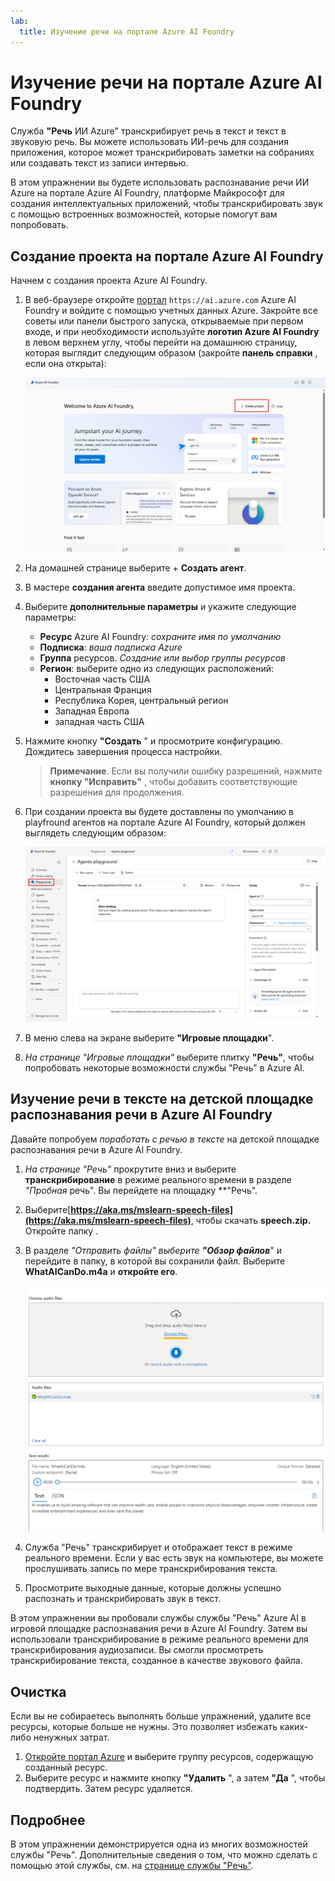 ```yaml
---
lab:
  title: Изучение речи на портале Azure AI Foundry
---
```


# Изучение речи на портале Azure AI Foundry

Служба **"Речь** ИИ Azure" транскрибирует речь в текст и текст в звуковую речь. Вы можете использовать ИИ-речь для создания приложения, которое может транскрибировать заметки на собраниях или создавать текст из записи интервью.

В этом упражнении вы будете использовать распознавание речи ИИ Azure на портале Azure AI Foundry, платформе Майкрософт для создания интеллектуальных приложений, чтобы транскрибировать звук с помощью встроенных возможностей, которые помогут вам попробовать. 

## Создание проекта на портале Azure AI Foundry

Начнем с создания проекта Azure AI Foundry.

1. В веб-браузере откройте [портал](https://ai.azure.com) `https://ai.azure.com` Azure AI Foundry и войдите с помощью учетных данных Azure. Закройте все советы или панели быстрого запуска, открываемые при первом входе, и при необходимости используйте **логотип Azure AI Foundry** в левом верхнем углу, чтобы перейти на домашнюю страницу, которая выглядит следующим образом (закройте **панель справки** , если она открыта):

    ![Снимок экрана: домашняя страница Azure AI Foundry с выбранным агентом.](./media/azure-ai-foundry-home-page.png)

1. На домашней странице выберите + **Создать агент**.

1. В мастере **создания агента** введите допустимое имя проекта. 

1. Выберите **дополнительные параметры** и укажите следующие параметры:
    - **Ресурс** Azure AI Foundry: *сохраните имя по умолчанию*
    - **Подписка**: *ваша подписка Azure*
    - **Группа** ресурсов. *Создание или выбор группы ресурсов*
    - **Регион**: выберите одно из следующих расположений:
        * Восточная часть США
        * Центральная Франция
        * Республика Корея, центральный регион
        * Западная Европа
        * западная часть США

1. Нажмите кнопку **"Создать** " и просмотрите конфигурацию. Дождитесь завершения процесса настройки.

    >**Примечание**. Если вы получили ошибку разрешений, нажмите **кнопку "Исправить"** , чтобы добавить соответствующие разрешения для продолжения.

1. При создании проекта вы будете доставлены по умолчанию в playfround агентов на портале Azure AI Foundry, который должен выглядеть следующим образом:

    ![Снимок экрана: сведения о проекте ИИ Azure на портале Azure AI Foundry.](./media/ai-foundry-project-2.png)
 
1. В меню слева на экране выберите **"Игровые площадки**".

1. *На странице "Игровые площадки"* выберите плитку **"Речь"**, чтобы попробовать некоторые возможности службы "Речь" в Azure AI.

## Изучение речи в тексте на детской площадке распознавания речи в Azure AI Foundry

Давайте попробуем *поработать с речью в тексте* на детской площадке распознавания речи в Azure AI Foundry. 

1. *На странице "Речь"* прокрутите вниз и выберите **транскрибирование** в режиме реального времени в разделе *"Пробная* речь". Вы перейдете на площадку **"Речь". 

1. Выберите[**https://aka.ms/mslearn-speech-files](https://aka.ms/mslearn-speech-files)**, чтобы скачать **speech.zip.** Откройте папку . 

1. В разделе *"Отправить файлы" выберите **"Обзор файлов***" и перейдите в папку, в которой вы сохранили файл. Выберите **WhatAICanDo.m4a** и **откройте его**.

    ![Обзор файлов](media/recognize-synthesize-speech/browse-files-speech.png)

1. Служба "Речь" транскрибирует и отображает текст в режиме реального времени. Если у вас есть звук на компьютере, вы можете прослушивать запись по мере транскрибирования текста.

1. Просмотрите выходные данные, которые должны успешно распознать и транскрибировать звук в текст.

В этом упражнении вы пробовали службы службы "Речь" Azure AI в игровой площадке распознавания речи в Azure AI Foundry. Затем вы использовали транскрибирование в режиме реального времени для транскрибирования аудиозаписи. Вы смогли просмотреть транскрибирование текста, созданное в качестве звукового файла.

## Очистка

Если вы не собираетесь выполнять больше упражнений, удалите все ресурсы, которые больше не нужны. Это позволяет избежать каких-либо ненужных затрат.

1. [Откройте портал Azure]( https://portal.azure.com) и выберите группу ресурсов, содержащую созданный ресурс.
1. Выберите ресурс и нажмите кнопку **"Удалить** ", а затем **"Да** ", чтобы подтвердить. Затем ресурс удаляется.

## Подробнее

В этом упражнении демонстрируется одна из многих возможностей службы "Речь". Дополнительные сведения о том, что можно сделать с помощью этой службы, см. на [странице службы "Речь"](https://azure.microsoft.com/services/cognitive-services/speech-services).
